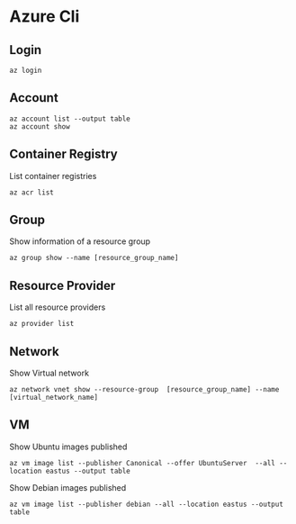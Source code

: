 # Azure Cli

## Login

```shell
az login
```

## Account

```shell
az account list --output table
az account show
```

## Container Registry

List container registries

```shell
az acr list
```


## Group

Show information of a resource group

```shell
az group show --name [resource_group_name]
```


## Resource Provider

List all resource providers

```shell
az provider list
```


## Network

Show Virtual network

```shell
az network vnet show --resource-group  [resource_group_name] --name [virtual_network_name]
```

## VM

Show Ubuntu images published

```shell
az vm image list --publisher Canonical --offer UbuntuServer  --all --location eastus --output table
```

Show Debian images published

```shell
az vm image list --publisher debian --all --location eastus --output table
```